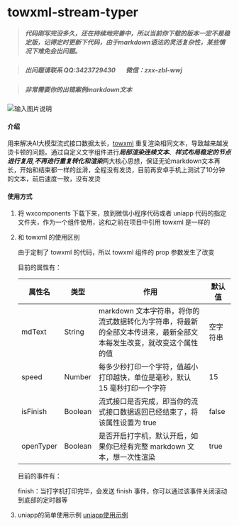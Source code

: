 # towxml-stream-typer

> ##### 代码刚写完没多久，还在持续地完善中，所以当前你下载的版本一定不是稳定版，记得定时更新下代码，由于markdown语法的灵活复杂性，某些情况下难免会出问题。

> ##### 出问题请联系 QQ:3423729430 &nbsp;&nbsp;&nbsp;&nbsp;&nbsp; 微信：zxx-zbl-wwj

> ##### 非常需要你的出错案例markdown文本

![输入图片说明](towxml_typer.gif)

#### 介绍
用来解决AI大模型流式接口数据太长，[towxml](https://github.com/sbfkcel/towxml) 重复渲染相同文本，导致越来越发烫卡顿的问题。通过自定义文字组件进行***局部渲染连续文本***、***样式布局稳定的节点进行复用,不再进行重复转化和渲染***两大核心思想，保证无论markdown文本再长，开始和结束都一样的丝滑，全程没有发烫，目前再安卓手机上测试了10分钟的文本，前后速度一致，没有发烫

#### 使用方式
1. 将 wxcomponents 下载下来，放到微信小程序代码或者 uniapp 代码的指定文件夹，作为一个组件使用，这和之前在项目中引用 towxml 是一样的
2. 和 towxml 的使用区别
  
    由于定制了 towxml 的代码，所以 towxml 组件的 prop 参数发生了改变
    
    目前的属性有：
    
    | 属性名      | 类型      | 作用                                                         | 默认值 |
    |-------------|-----------|--------------------------------------------------------------|-------|
    | mdText      | String    | markdown 文本字符串，将你的流式数据转化为字符串，将最新的全部文本传进来，最新全部文本每发生改变，就改变这个属性的值 |空字符串|
    | speed       | Number    | 每多少秒打印一个字符，值越小打印越快，单位是毫秒，默认 15 毫秒打印一个字符 |15|
    | isFinish    | Boolean   | 流式接口是否完成，即当你的流式接口数据返回已经结束了，将该属性设置为 true |false|
    | openTyper   | Boolean   | 是否开启打字机，默认开启，如果你已经有完整 markdown 文本，想一次性渲染 |true|

    目前的事件有：
    
    finish：当打字机打印完毕，会发送 finish 事件，你可以通过该事件关闭滚动到底部的定时器等
    
3. uniapp的简单使用示例
[uniapp使用示例](https://gitee.com/zhou-xuxiang/towxml-steam-typer-uniapp-example)

